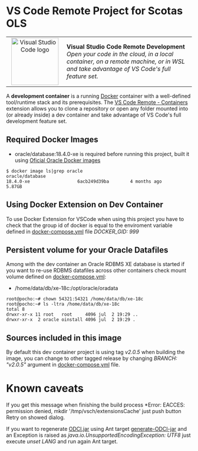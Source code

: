 # VS Code Remote Project for Scotas OLS

<table style="width: 100%; border-style: none;"><tr>
<td style="width: 140px; text-align: center;"><a href="https://aka.ms/vscode-remote/download/extension"><img width="128px" src="https://microsoft.github.io/vscode-remote-release/images/remote-extensionpack.png" alt="Visual Studio Code logo"/></a></td>
<td>
<strong>Visual Studio Code Remote Development</strong><br />
<i>Open your code in the cloud, in a local container, on a remote machine, or in WSL and take advantage of VS Code's full feature set.
</td>
</tr></table>

A **development container** is a running [Docker](https://www.docker.com) container with a well-defined tool/runtime stack and its prerequisites. The [VS Code Remote - Containers](https://aka.ms/vscode-remote/download/containers) extension allows you to clone a repository or open any folder mounted into (or already inside) a dev container and take advantage of VS Code's full development feature set.

## Required Docker Images

- oracle/database:18.4.0-xe is required before running this project, built it using [Oficial Oracle Docker images](https://github.com/oracle/docker-images/tree/master/OracleDatabase/SingleInstance)

```console
$ docker image ls|grep oracle
oracle/database                                                    18.4.0-xe                  6acb249d39ba        4 months ago        5.87GB
```

## Using Docker Extension on Dev Container

To use Docker Extension for VSCode when using this project you have to check that the group id of docker is equal to the enviroment variable defined in [docker-compose.yml](.devcontainer/docker-compose.yml#L14) file *DOCKER_GID: 999*

## Persistent volume for your Oracle Datafiles

Among with the dev container an Oracle RDBMS XE database is started if you want to re-use RDBMS datafiles across other containers check mount volume defined on [docker-compose.yml](.devcontainer/docker-compose.yml#L44):

- /home/data/db/xe-18c:/opt/oracle/oradata

```console
root@pocho:~# chown 54321:54321 /home/data/db/xe-18c
root@pocho:~# ls -ltra /home/data/db/xe-18c
total 8
drwxr-xr-x 11 root   root     4096 jul  2 19:29 ..
drwxr-xr-x  2 oracle oinstall 4096 jul  2 19:29 .
```

## Sources included in this image

By default this dev container project is using tag *v2.0.5* when building the image, you can change to other tagged release by changing *BRANCH: "v2.0.5"* argument in [docker-compose.yml](.devcontainer/docker-compose.yml#L11) file.

# Known caveats

If you get this message when finishing the build process *Error: EACCES: permission denied, mkdir '/tmp/vsch/extensionsCache' just push button Retry on showed dialog.

If you want to regenerate [ODCI.jar](https://github.com/scotas/ols/releases/download/v2.0.5/ODCI.jar) using Ant target [generate-ODCI-jar](https://github.com/scotas/ols/blob/v2.0.5/build.xml#L258) and an Exception is raised as *java.io.UnsupportedEncodingException: UTF8* just execute *unset LANG* and run again Ant target.
